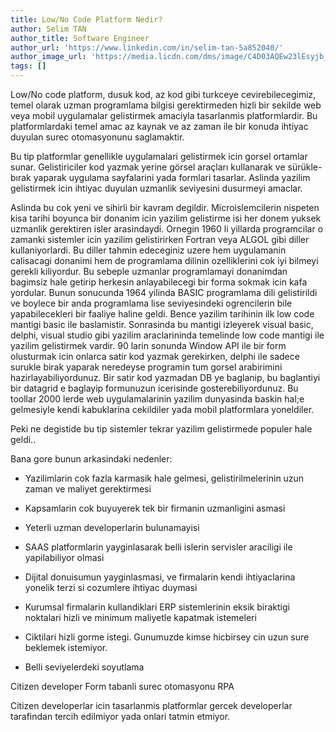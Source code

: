 ```yaml
---
title: Low/No Code Platform Nedir?
author: Selim TAN
author_title: Software Engineer
author_url: 'https://www.linkedin.com/in/selim-tan-5a852040/'
author_image_url: 'https://media.licdn.com/dms/image/C4D03AQEw23lEsyjb_g/profile-displayphoto-shrink_200_200/0/1600513688130?e=1686787200&v=beta&t=bpL1oNOw3VepBPfFEl7d8cU8QDnVZ-xNe1uPDresZ_I'
tags: []
---
```


Low/No code platform, dusuk kod, az kod gibi turkceye cevirebilecegimiz, temel olarak uzman programlama bilgisi gerektirmeden hizli bir sekilde web veya mobil uygulamalar gelistirmek amaciyla tasarlanmis platformlardir. Bu platformlardaki temel amac az kaynak ve az zaman ile bir konuda ihtiyac duyulan surec otomasyonunu saglamaktir. 

Bu tip platformlar genellikle uygulamalari gelistirmek icin gorsel ortamlar sunar. Gelistiriciler kod yazmak yerine görsel araçları kullanarak ve sürükle-bırak yaparak uygulama sayfalarini yada formlari tasarlar. Aslinda yazilim gelistirmek icin ihtiyac duyulan uzmanlik seviyesini dusurmeyi amaclar.

Aslinda bu cok yeni ve sihirli bir kavram degildir. Microislemcilerin nispeten kisa tarihi boyunca bir donanim icin yazilim gelistirme isi her donem yuksek uzmanlik gerektiren isler arasindaydi. Ornegin 1960 li yillarda programcilar o zamanki sistemler icin yazilim gelistirirken Fortran veya ALGOL gibi diller kullaniyorlardi. Bu diller tahmin edeceginiz uzere hem uygulamanin calisacagi donanimi hem de programlama dilinin ozelliklerini cok iyi bilmeyi gerekli kiliyordur. Bu sebeple uzmanlar programlamayi donanimdan bagimsiz hale getirip herkesin anlayabilecegi bir forma sokmak icin kafa yordular. Bunun sonucunda 1964 yilinda BASIC programlama dili gelistirildi ve boylece bir anda programlama lise seviyesindeki ogrencilerin bile yapabilecekleri bir faaliye haline geldi. Bence yazilim tarihinin ilk low code mantigi basic ile baslamistir. Sonrasinda bu mantigi izleyerek visual basic, delphi, visual studio gibi yazilim araclarininda temelinde low code mantigi ile yazilim gelistirmek vardir.  90 larin sonunda Window API ile bir form olusturmak icin onlarca satir kod yazmak gerekirken, delphi ile sadece surukle birak yaparak neredeyse programin tum gorsel arabirimini hazirlayabiliyordunuz. Bir satir kod yazmadan DB ye baglanip, bu baglantiyi bir datagrid e baglayip formunuzun icerisinde gosterebiliyordunuz. Bu toollar 2000 lerde web uygulamalarinin yazilim dunyasinda baskin hal;e gelmesiyle kendi kabuklarina cekildiler yada mobil platformlara yoneldiler. 

Peki ne degistide bu tip sistemler tekrar yazilim gelistirmede populer hale geldi..

Bana gore bunun arkasindaki nedenler:

- Yazilimlarin cok fazla karmasik hale gelmesi, gelistirilmelerinin uzun zaman ve maliyet gerektirmesi
- Kapsamlarin cok buyuyerek tek bir firmanin uzmanligini asmasi 
- Yeterli uzman developerlarin bulunamayisi
- SAAS platformlarin yayginlasarak belli islerin servisler araciligi ile yapilabiliyor olmasi
-  Dijital donuisumun yayginlasmasi, ve firmalarin kendi ihtiyaclarina yonelik terzi si cozumlere ihtiyac duymasi
-  Kurumsal firmalarin kullandiklari ERP sistemlerinin eksik biraktigi noktalari hizli ve minimum maliyetle kapatmak istemeleri
-  Ciktilari hizli gorme istegi. Gunumuzde kimse hicbirsey cin uzun sure beklemek istemiyor.


- Belli seviyelerdeki soyutlama

Citizen developer
Form tabanli surec otomasyonu
RPA


Citizen developerlar icin tasarlanmis platformlar gercek developerlar tarafindan tercih edilmiyor yada onlari tatmin etmiyor.